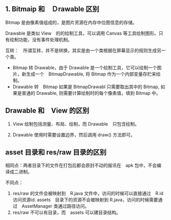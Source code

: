 ## 1. Bitmaip 和　Ｄrawable 区别

Bitmap 是由像素值组成的，是图片资源在内存中位图信息的存储。

Drawable 是类似 View　的的绘制工具，可以调用 Canvas 等工具绘制图形。只有绘制功能，没有事件处理机制。

互转：　所谓互转，并不是转换，其实是由一个类根据在屏幕显示的规则生成另一个类。

- Bitmap 转 Drawable，由于 Drawable 是一个绘制工具，它可以绘制一个图片，新生成一个　BitmapDrawable, 将 Bitmap 作为一个内部变量存贮来绘制。
- Drawable 转　Bitmap 如果是 BitmapDrawabl 只需要取出其中的 Bitmap, 如果是普通的 Drawable, 则需要计算绘制时的每个像素值，填到 Bitmap 中。

## Drawable 和　View 的区别

1. View 绘制包括测量、布局、绘制，而 Drawable　只包含绘制。

2. Drawable 使用时需要设置边界，然后调用 draw() 方法即可。

## asset 目录和 res/raw 目录的区别

相同点：两者目录下的文件在打包后都会原封不动的报讯在　apk 包中，不会编译成二进制。

不同点：

1. res/raw 的文件会被映射到　R.java 文件中，访问的时候可以直接通过　R.id　访问资源id. assets　目录下的资源不会被映射到 R.java，访问的时候需要通过　AssetManager 类通过路径访问。
2. res/raw 不可以有目录，而　assets 可以建目录结构。





